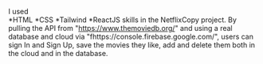 I used  
*HTML 
*CSS 
*Tailwind 
*ReactJS skills in the NetflixCopy project. 
By pulling the API from "https://www.themoviedb.org/" and using a real database and cloud via "fhttps://console.firebase.google.com/", users can sign In and Sign Up, save the movies they like, add and delete them both in the cloud and in the database.